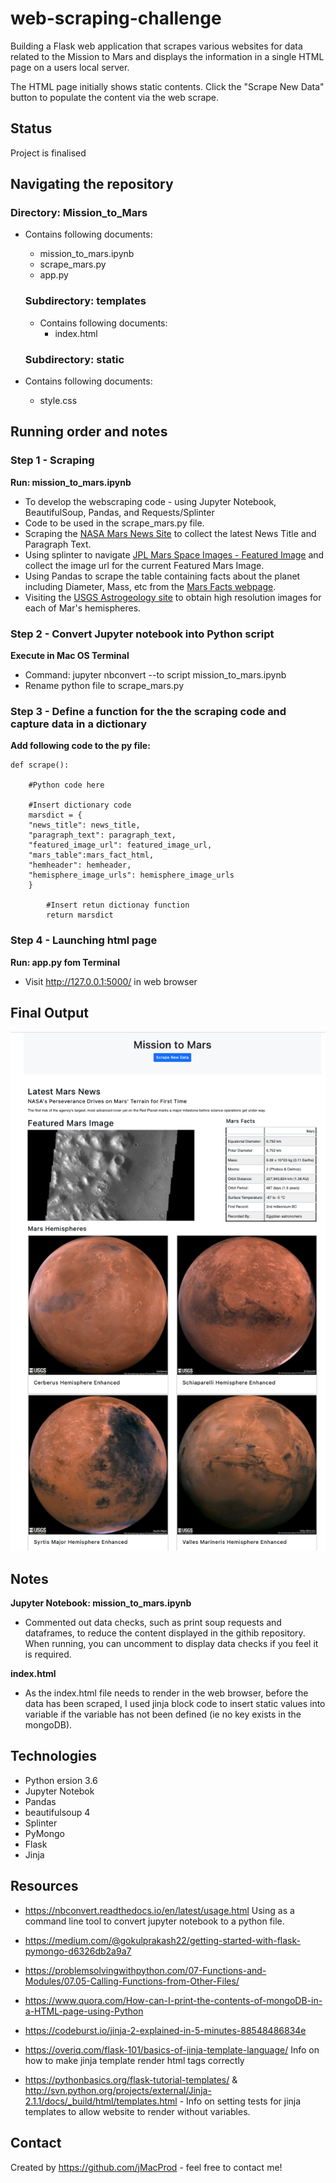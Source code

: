 # web-scraping-challenge

Building a Flask web application that scrapes various websites for data related to the Mission to Mars and displays the information in a single HTML page on a users local server. 

The HTML page initially shows static contents. Click the "Scrape New Data" button to populate the content via the web scrape.

## Status
Project is finalised

## Navigating the repository
### Directory: **Mission_to_Mars**
* Contains following documents:
    * mission_to_mars.ipynb
    * scrape_mars.py
    * app.py

    ### Subdirectory: **templates**
    * Contains following documents:
        * index.html

   ### Subdirectory: **static**
* Contains following documents:
    * style.css    

## Running order and notes
### Step 1 - Scraping
**Run: mission_to_mars.ipynb**
* To develop the webscraping code - using Jupyter Notebook, BeautifulSoup, Pandas, and Requests/Splinter
* Code to be used in the scrape_mars.py file.
* Scraping the [NASA Mars News Site](https://mars.nasa.gov/news/) to collect the latest News Title and Paragraph Text.
* Using splinter to navigate [JPL Mars Space Images - Featured Image]((https://data-class-jpl-space.s3.amazonaws.com/JPL_Space/index.html)) and collect the image url for the current Featured Mars Image.
* Using Pandas to scrape the table containing facts about the planet including Diameter, Mass, etc from the [Mars Facts webpage](https://space-facts.com/mars/). 
* Visiting the [USGS Astrogeology site](https://astrogeology.usgs.gov/search/results?q=hemisphere+enhanced&k1=target&v1=Mars) to obtain high resolution images for each of Mar's hemispheres.

###  Step 2 - Convert Jupyter notebook into Python script
**Execute in Mac OS Terminal**
* Command: jupyter nbconvert --to script mission_to_mars.ipynb
* Rename python file to scrape_mars.py

### Step 3 - Define a function for the the scraping code and capture data in a dictionary
**Add following code to the py file:**

    def scrape():

        #Python code here

        #Insert dictionary code
        marsdict = {
        "news_title": news_title,
        "paragraph_text": paragraph_text,
        "featured_image_url": featured_image_url,
        "mars_table":mars_fact_html,
        "hemheader": hemheader,
        "hemisphere_image_urls": hemisphere_image_urls
        }

            #Insert retun dictionay function
            return marsdict 

### Step 4 - Launching html page
**Run: app.py fom Terminal**
* Visit http://127.0.0.1:5000/ in web browser

## Final Output
![Mission to Mars HTML Screenshot](https://github.com/jMacProd/web-scraping-challenge/blob/main/Missions_to_Mars/final_Screenshot/mission_to_mars_html_screenshot.png)

## Notes
**Jupyter Notebook: mission_to_mars.ipynb**
* Commented out data checks, such as print soup requests and dataframes, to reduce  the content displayed in the githib repository. When running, you can uncomment to display data checks if you feel it is required.

**index.html**
* As the index.html file needs to render in the web browser, before the data has been scraped, I used jinja block code to insert static values into variable if the variable has not been defined (ie no key exists in the mongoDB).

## Technologies
* Python ersion 3.6
* Jupyter Notebok
* Pandas
* beautifulsoup 4
* Splinter
* PyMongo
* Flask
* Jinja


## Resources
* https://nbconvert.readthedocs.io/en/latest/usage.html
    Using as a command line tool to convert jupyter notebook to a python file.

* https://medium.com/@gokulprakash22/getting-started-with-flask-pymongo-d6326db2a9a7

* https://problemsolvingwithpython.com/07-Functions-and-Modules/07.05-Calling-Functions-from-Other-Files/

* https://www.quora.com/How-can-I-print-the-contents-of-mongoDB-in-a-HTML-page-using-Python

* https://codeburst.io/jinja-2-explained-in-5-minutes-88548486834e

* https://overiq.com/flask-101/basics-of-jinja-template-language/
    Info on how to make jinja template render html tags correctly
    
* https://pythonbasics.org/flask-tutorial-templates/ & http://svn.python.org/projects/external/Jinja-2.1.1/docs/_build/html/templates.html - Info on setting tests for jinja templates to allow website to render without variables.


## Contact
Created by https://github.com/jMacProd - feel free to contact me!
